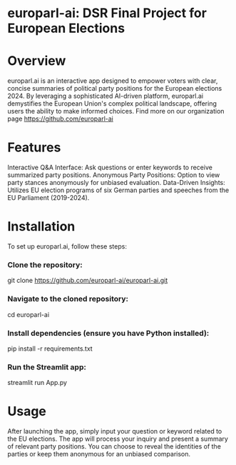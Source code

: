 # europarl-ai: DSR Final Project for European Elections

# Overview
europarl.ai is an interactive app designed to empower voters with clear, concise summaries of political party positions for the European elections 2024. By leveraging a sophisticated AI-driven platform, europarl.ai demystifies the European Union's complex political landscape, offering users the ability to make informed choices. Find more on our organization page https://github.com/europarl-ai

# Features
Interactive Q&A Interface: Ask questions or enter keywords to receive summarized party positions.
Anonymous Party Positions: Option to view party stances anonymously for unbiased evaluation.
Data-Driven Insights: Utilizes EU election programs of six German parties and speeches from the EU Parliament (2019-2024).

# Installation
To set up europarl.ai, follow these steps:

### Clone the repository:
git clone https://github.com/europarl-ai/europarl-ai.git

### Navigate to the cloned repository:
cd europarl-ai

### Install dependencies (ensure you have Python installed):
pip install -r requirements.txt

### Run the Streamlit app:
streamlit run App.py

# Usage
After launching the app, simply input your question or keyword related to the EU elections. The app will process your inquiry and present a summary of relevant party positions. You can choose to reveal the identities of the parties or keep them anonymous for an unbiased comparison.
